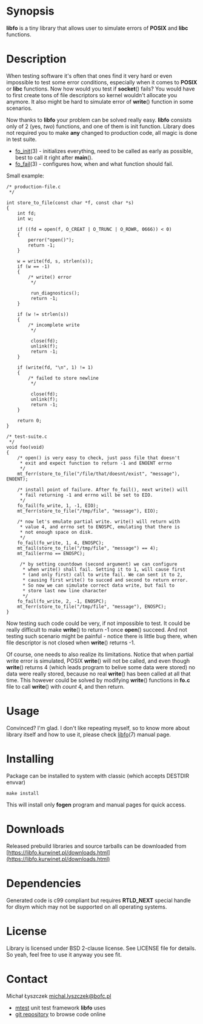 [kursg-meta]: # (order: 1)

Synopsis
========

**libfo** is a tiny library that allows user to simulate errors of **POSIX** and
**libc** functions.

Description
===========

When testing software it's often that ones find it very hard or even impossible
to test some error conditions, especially when it comes to **POSIX** or **libc**
functions. Now how would you test if **socket**() fails? You would have to first
create tons of file descriptors so kernel wouldn't allocate you anymore. It also
might be hard to simulate error of **write**() function in some scenarios.

Now thanks to **libfo** your problem can be solved really easy. **libfo**
consists only of 2 (yes, *two*) functions, and one of them is init function.
Library does not required you to make **any** changed to production code, all
magic is done in test suite.

* [fo_init](https://libfo.kurwinet.pl/manuals/fo_init.1.html)(3) - initializes
  everything, need to be called as early as possible, best to call it right
  after **main**().
* [fo_fail](https://libfo.kurwinet.pl/manuals/fo_fail.1.html)(3) - configures
  how, when and what function should fail.

Small example:

~~~{.c}
/* production-file.c
 */

int store_to_file(const char *f, const char *s)
{
    int fd;
    int w;

    if ((fd = open(f, O_CREAT | O_TRUNC | O_RDWR, 0666)) < 0)
    {
        perror("open()");
        return -1;
    }

    w = write(fd, s, strlen(s));
    if (w == -1)
    {
        /* write() error
         */

         run_diagnostics();
         return -1;
    }

    if (w != strlen(s))
    {
        /* incomplete write
         */

         close(fd);
         unlink(f);
         return -1;
    }

    if (write(fd, "\n", 1) != 1)
    {
        /* failed to store newline
         */

         close(fd);
         unlink(f);
         return -1;
    }

    return 0;
}

/* test-suite.c
 */
void foo(void)
{
    /* open() is very easy to check, just pass file that doesn't
     * exit and expect function to return -1 and ENOENT errno
     */
    mt_ferr(store_to_file("/file/that/doesnt/exist", "message"), ENOENT);

    /* install point of failure. After fo_fail(), next write() will
     * fail returning -1 and errno will be set to EIO.
     */
    fo_fail(fo_write, 1, -1, EIO);
    mt_ferr(store_to_file("/tmp/file", "message"), EIO);

    /* now let's emulate partial write. write() will return with
     * value 4, and errno set to ENOSPC, emulating that there is
     * not enough space on disk.
     */
    fo_fail(fo_write, 1, 4, ENOSPC);
    mt_fail(store_to_file("/tmp/file", "message") == 4);
    mt_fail(errno == ENOSPC);

     /* by setting countdown (second argument) we can configure
      * when write() shall fail. Setting it to 1, will cause first
      * (and only first) call to write fail. We can sent it to 2,
      * causing first write() to succed and second to return error.
      * So now we can simulate correct data write, but fail to
      * store last new line character
      */
    fo_fail(fo_write, 2, -1, ENOSPC);
    mt_ferr(store_to_file("/tmp/file", "message"), ENOSPC);
}
~~~

Now testing such code could be very, if not impossible to test. It could be
really difficult to make **write**() to return -1 once **open**() succeed. And
not testing such scenario might be painful - notice there is little bug there,
when file descriptor is not closed when **write**() returns -1.

Of course, one needs to also realize its limitations. Notice that when partial
write error is simulated, POSIX **write**() will not be called, and even though
**write**() returns 4 (which leads program to belive some data were stored) no
data were really stored, because no real **write**() has been called at all that
time. This however could be solved by modifying **write**() functions in
**fo.c** file to call **write**() with *count* 4, and then return.

Usage
=====

Convinced? I'm glad. I don't like repeating myself, so to know more about
library itself and how to use it, please check
[libfo](https://libfo.kurwinet.pl/manuals/libfo.7.html)(7) manual page.

Installing
==========

Package can be installed to system with classic (which accepts DESTDIR envvar)

~~~
make install
~~~

This will install only **fogen** program and manual pages for quick access.

Downloads
=========

Released prebuild libraries and source tarballs can be downloaded from
[https://libfo.kurwinet.pl/downloads.html](https://libfo.kurwinet.pl/downloads.html)

Dependencies
============

Generated code is c99 compliant but requires **RTLD_NEXT** special handle for
dlsym which may not be supported on all operating systems.

License
=======

Library is licensed under BSD 2-clause license. See LICENSE file for details.
So yeah, feel free to use it anyway you see fit.

Contact
=======

Michał Łyszczek <michal.lyszczek@bofc.pl>

* [mtest](http://mtest.kurwinet.pl) unit test framework **libfo** uses
* [git repository](http://git.kurwinet.pl/libfo) to browse code online
